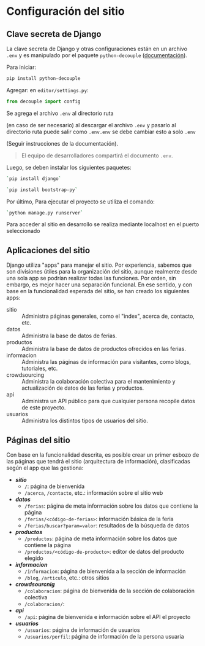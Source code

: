 # Configuración del sitio

## Clave secreta de Django

La clave secreta de Django y otras configuraciones están en un archivo `.env` y es manipulado por el paquete `python-decouple` ([documentación](https://pypi.org/project/python-decouple/)).

Para iniciar:

```bash
pip install python-decouple
```

Agregar: en `editor/settings.py`:

```python
from decouple import config
```

Se agrega el archivo `.env` al directorio ruta

(en caso de ser necesario) al descargar el archivo `.env` y pasarlo al directorio ruta puede salir como `.env.env` se
debe cambiar esto a solo `.env`

(Seguir instrucciones de la documentación).

> El equipo de desarrolladores compartirá el documento `.env`.

Luego, se deben instalar los siguientes paquetes:

```bash
`pip install django`
```

```bash
`pip install bootstrap-py`
```

Por último, Para ejecutar el proyecto se utiliza el comando:

```bash
`python manage.py runserver`
```

Para acceder al sitio en desarrollo se realiza mediante localhost en el puerto seleccionado

## Aplicaciones del sitio

Django utiliza "apps" para manejar el sitio. Por experiencia, sabemos que son divisiones útiles para la organización del sitio, aunque realmente desde una sola app se podrían realizar todas las funciones. Por orden, sin embargo, es mejor hacer una separación funcional. En ese sentido, y con base en la funcionalidad esperada del sitio, se han creado los siguientes apps:

<dl>
    <dt>sitio</dt>
    <dd>Administra páginas generales, como el "index", acerca de, contacto, etc.</dd>
    <dt>datos</dt>
    <dd>Administra la base de datos de ferias.</dd>
    <dt>productos</dt>
    <dd>Administra la base de datos de productos ofrecidos en las ferias.</dd>
    <dt>informacion</dt>
    <dd>Administra las páginas de información para visitantes, como blogs, tutoriales, etc.</dd>
    <dt>crowdsourcing</dt>
    <dd>Administra la colaboración colectiva para el mantenimiento y actualización de datos de las ferias y productos.</dd>
    <dt>api</dt>
    <dd>Administra un API público para que cualquier persona recopile datos de este proyecto.</dd>
    <dt>usuarios</dt>
    <dd>Administra los distintos tipos de usuarios del sitio.</dd>
</dl>

## Páginas del sitio

Con base en la funcionalidad descrita, es posible crear un primer esbozo de las páginas que tendrá el sitio (arquitectura de información), clasificadas según el app que las gestiona:

- ***sitio***
    - `/`: página de bienvenida
    - `/acerca`, `/contacto`, etc.: información sobre el sitio web
- ***datos***
    - `/ferias`: página de meta información sobre los datos que contiene la página
    - `/ferias/<código-de-ferias>`: información básica de la feria
    - `/ferias/buscar?param=valor`: resultados de la búsqueda de datos
- ***productos***
    - `/productos`: página de meta información sobre los datos que contiene la página
    - `/productos/<código-de-producto>`: editor de datos del producto elegido
- ***informacion***
    - `/informacion`: página de bienvenida a la sección de información
    - `/blog`, `/articulo`, etc.: otros sitios
- ***crowdsourcnig***
    - `/colaboracion`: página de bienvenida de la sección de colaboración colectiva
    - `/colaboracion/`:
- ***api***
    - `/api`: página de bienvenida e información sobre el API el proyecto
- ***usuarios***
    - `/usuarios`: página de información de usuarios
    - `/usuarios/perfil`: página de información de la persona usuaria
